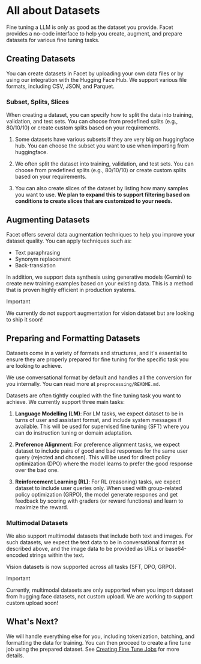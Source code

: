 # All about Datasets

Fine tuning a LLM is only as good as the dataset you provide. Facet provides a no-code interface to help you create, augment, and prepare datasets for various fine tuning tasks.

## Creating Datasets

You can create datasets in Facet by uploading your own data files or by using our integration with the Hugging Face Hub. We support various file formats, including CSV, JSON, and Parquet.

### Subset, Splits, Slices

When creating a dataset, you can specify how to split the data into training, validation, and test sets. You can choose from predefined splits (e.g., 80/10/10) or create custom splits based on your requirements.

1. Some datasets have various subsets if they are very big on huggingface hub. You can choose the subset you want to use when importing from huggingface.

2. We often split the dataset into training, validation, and test sets. You can choose from predefined splits (e.g., 80/10/10) or create custom splits based on your requirements.

3. You can also create slices of the dataset by listing how many samples you want to use. **We plan to expand this to support filtering based on conditions to create slices that are customized to your needs.**

## Augmenting Datasets

Facet offers several data augmentation techniques to help you improve your dataset quality. You can apply techniques such as:

- Text paraphrasing
- Synonym replacement
- Back-translation

In addition, we support data synthesis using generative models (Gemini) to create new training examples based on your existing data. This is a method that is proven highly efficient in production systems.

> [!IMPORTANT]
> We currently do not support augmentation for vision dataset but are looking to ship it soon!

## Preparing and Formatting Datasets

Datasets come in a variety of formats and structures, and it's essential to ensure they are properly prepared for fine tuning for the specific task you are looking to achieve.

We use conversational format by default and handles all the conversion for you internally. You can read more at `preprocessing/README.md`.

Datasets are often tightly coupled with the fine tuning task you want to achieve. We currently support three main tasks:

1. **Language Modelling (LM)**: For LM tasks, we expect dataset to be in turns of user and assistant format, and include system messages if available. This will be used for supervised fine tuning (SFT) where you can do instruction tuning or domain adaptation.

2. **Preference Alignment**: For preference alignment tasks, we expect dataset to include pairs of good and bad responses for the same user query (rejected and chosen). This will be used for direct policy optimization (DPO) where the model learns to prefer the good response over the bad one.

3. **Reinforcement Learning (RL)**: For RL (reasoning) tasks, we expect dataset to include user queries only. When used with group-related policy optimization (GRPO), the model generate respones and get feedback by scoring with graders (or reward functions) and learn to maximize the reward.

### Multimodal Datasets

We also support multimodal datasets that include both text and images. For such datasets, we expect the text data to be in conversational format as described above, and the image data to be provided as URLs or base64-encoded strings within the text.

Vision datasets is now supported across all tasks (SFT, DPO, GRPO).

> [!IMPORTANT]
> Currently, multimodal datasets are only supported when you import dataset from hugging face datasets, not custom upload. We are working to support custom upload soon!

## What's Next?

We will handle everything else for you, including tokenization, batching, and formatting the data for training. You can then proceed to create a fine tune job using the prepared dataset. See [Creating Fine Tune Jobs](training.md) for more details.
